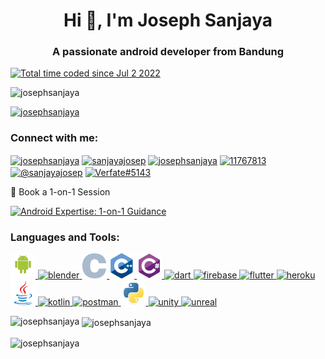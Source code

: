 <h1 align="center">Hi 👋, I'm Joseph Sanjaya</h1>
<h3 align="center">A passionate android developer from Bandung</h3>

<a href="https://wakatime.com/@87ab3d97-da62-42c1-a7c3-b67310b1f1dd"><img src="https://wakatime.com/badge/user/87ab3d97-da62-42c1-a7c3-b67310b1f1dd.svg" alt="Total time coded since Jul 2 2022" /></a>
<p align="left"> <img src="https://komarev.com/ghpvc/?username=josephsanjaya&label=Profile%20views&color=0e75b6&style=flat" alt="josephsanjaya" /> </p>
<p align="left"> <a href="https://github.com/ryo-ma/github-profile-trophy"><img src="https://github-profile-trophy.vercel.app/?username=josephsanjaya" alt="josephsanjaya" /></a> </p>


<h3 align="left">Connect with me:</h3>
<p align="left">
<a href="https://dev.to/josephsanjaya" target="blank"><img align="center" src="https://cdn.jsdelivr.net/npm/simple-icons@3.0.1/icons/dev-dot-to.svg" alt="josephsanjaya" height="30" width="40" /></a>
<a href="https://twitter.com/sanjayajosep" target="blank"><img align="center" src="https://raw.githubusercontent.com/rahuldkjain/github-profile-readme-generator/master/src/images/icons/Social/twitter.svg" alt="sanjayajosep" height="30" width="40" /></a>
<a href="https://linkedin.com/in/josephsanjaya" target="blank"><img align="center" src="https://raw.githubusercontent.com/rahuldkjain/github-profile-readme-generator/master/src/images/icons/Social/linked-in-alt.svg" alt="josephsanjaya" height="30" width="40" /></a>
<a href="https://stackoverflow.com/users/11767813" target="blank"><img align="center" src="https://raw.githubusercontent.com/rahuldkjain/github-profile-readme-generator/master/src/images/icons/Social/stack-overflow.svg" alt="11767813" height="30" width="40" /></a>
<a href="https://medium.com/@sanjayajosep" target="blank"><img align="center" src="https://raw.githubusercontent.com/rahuldkjain/github-profile-readme-generator/master/src/images/icons/Social/medium.svg" alt="@sanjayajosep" height="30" width="40" /></a>
<a href="https://discord.gg/#5143" target="blank"><img align="center" src="https://raw.githubusercontent.com/rahuldkjain/github-profile-readme-generator/master/src/images/icons/Social/discord.svg" alt="Verfate#5143" height="30" width="40" /></a>
</p>
🤝 Book a 1-on-1 Session

[![Android Expertise: 1-on-1 Guidance](https://img.shields.io/badge/Book%20Session-Android%20Expertise-blue?style=for-the-badge&logo=android)](https://adplist.org/widgets/single-session?src=joseph-sanjaya&session=30402-android-expertise-1-on-1-guidance)

<h3 align="left">Languages and Tools:</h3>
<p align="left"> <a href="https://developer.android.com" target="_blank"> <img src="https://raw.githubusercontent.com/devicons/devicon/master/icons/android/android-original-wordmark.svg" alt="android" width="40" height="40"/> </a> <a href="https://www.blender.org/" target="_blank"> <img src="https://download.blender.org/branding/community/blender_community_badge_white.svg" alt="blender" width="40" height="40"/> </a> <a href="https://www.cprogramming.com/" target="_blank"> <img src="https://raw.githubusercontent.com/devicons/devicon/master/icons/c/c-original.svg" alt="c" width="40" height="40"/> </a> <a href="https://www.w3schools.com/cpp/" target="_blank"> <img src="https://raw.githubusercontent.com/devicons/devicon/master/icons/cplusplus/cplusplus-original.svg" alt="cplusplus" width="40" height="40"/> </a> <a href="https://www.w3schools.com/cs/" target="_blank"> <img src="https://raw.githubusercontent.com/devicons/devicon/master/icons/csharp/csharp-original.svg" alt="csharp" width="40" height="40"/> </a> <a href="https://dart.dev" target="_blank"> <img src="https://www.vectorlogo.zone/logos/dartlang/dartlang-icon.svg" alt="dart" width="40" height="40"/> </a> <a href="https://firebase.google.com/" target="_blank"> <img src="https://www.vectorlogo.zone/logos/firebase/firebase-icon.svg" alt="firebase" width="40" height="40"/> </a> <a href="https://flutter.dev" target="_blank"> <img src="https://www.vectorlogo.zone/logos/flutterio/flutterio-icon.svg" alt="flutter" width="40" height="40"/> </a> <a href="https://golang.org" target="_blank"> </a> <a href="https://heroku.com" target="_blank"> <img src="https://www.vectorlogo.zone/logos/heroku/heroku-icon.svg" alt="heroku" width="40" height="40"/> </a> <a href="https://www.java.com" target="_blank"> <img src="https://raw.githubusercontent.com/devicons/devicon/master/icons/java/java-original.svg" alt="java" width="40" height="40"/> </a> <a href="https://kotlinlang.org" target="_blank"> <img src="https://www.vectorlogo.zone/logos/kotlinlang/kotlinlang-icon.svg" alt="kotlin" width="40" height="40"/> </a> <a href="https://postman.com" target="_blank"> <img src="https://www.vectorlogo.zone/logos/getpostman/getpostman-icon.svg" alt="postman" width="40" height="40"/> </a> <a href="https://www.python.org" target="_blank"> <img src="https://raw.githubusercontent.com/devicons/devicon/master/icons/python/python-original.svg" alt="python" width="40" height="40"/> </a> <a href="https://unity.com/" target="_blank"> <img src="https://www.vectorlogo.zone/logos/unity3d/unity3d-icon.svg" alt="unity" width="40" height="40"/> </a> <a href="https://unrealengine.com/" target="_blank"> <img src="https://raw.githubusercontent.com/kenangundogan/fontisto/036b7eca71aab1bef8e6a0518f7329f13ed62f6b/icons/svg/brand/unreal-engine.svg" alt="unreal" width="40" height="40"/> </a> </p>

<p><img align="left" src="https://github-readme-stats.vercel.app/api/top-langs?username=josephsanjaya&show_icons=true&locale=en&layout=compact" alt="josephsanjaya" /></p>

<p>&nbsp;<img align="center" src="https://github-readme-stats.vercel.app/api?username=josephsanjaya&show_icons=true&locale=en" alt="josephsanjaya" /></p>

<p><img align="center" src="https://github-readme-streak-stats.herokuapp.com/?user=josephsanjaya&" alt="josephsanjaya" /></p>
